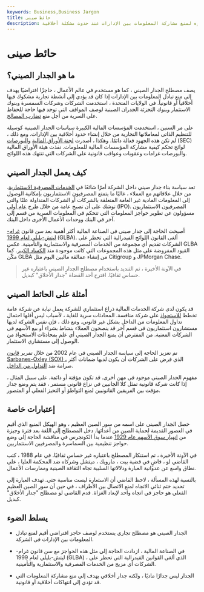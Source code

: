```yaml
---
keywords: Business,Business Jargon
title: حائط صينى
description: يعد الجدار الصيني في مجال الأعمال حاجزًا افتراضيًا تم إنشاؤه لمنع مشاركة المعلومات بين الإدارات عند حدوث مشكلة أخلاقية.
---
```


# حائط صينى
## ما هو الجدار الصيني؟

يصف مصطلح الجدار الصيني ، كما هو مستخدم في عالم الأعمال ، حاجزًا افتراضيًا يهدف إلى منع تبادل المعلومات بين الإدارات إذا كان قد يؤدي إلى أنشطة تجارية مشكوك فيها أخلاقياً أو قانونياً. في الولايات المتحدة ، استخدمت الشركات وشركات السمسرة وبنوك الاستثمار وبنوك التجزئة الجدران الصينية لوصف المواقف التي توجد فيها حاجة للحفاظ على السرية من أجل منع [تضارب المصالح](/conflict-of-interest).

على مر السنين ، استخدمت المؤسسات المالية الكبيرة سياسات الجدار الصينية كوسيلة للتنظيم الذاتي لمعاملاتها التجارية من خلال إنشاء حدود أخلاقية بين الإدارات. ومع ذلك ، لم تكن هذه الجهود فعالة دائمًا. وهكذا ، أصدرت [لجنة الأوراق المالية](/sec) [والبورصات](/sec) (SEC) لوائح تحكم كيفية مشاركة المؤسسات المالية للمعلومات. نفذت هيئة الأوراق المالية والبورصات غرامات وعقوبات وعواقب قانونية على الشركات التي تنتهك هذه اللوائح.

## كيف يعمل الجدار الصيني

تعد سياسة بناء جدار صيني داخل الشركة أمرًا شائعًا في [الخدمات المصرفية الاستثمارية](/investment-banking). من خلال علاقاتهم مع العملاء ، غالبًا ما يتمتع المصرفيون الاستثماريون بإمكانية الوصول إلى المعلومات المادية غير العامة المتعلقة بالشركات أو الشركات المتداولة علنًا والتي توشك على أن تصبح عامة من خلال طرح [عام أولي](/ipo) (IPO). المصرفيون الاستثماريون مسؤولون عن تطوير حواجز المعلومات التي تتحكم في المعلومات السرية من قسم إلى آخر في البنك ووحدات الأعمال الأخرى داخل البنك.

أصبحت الحاجة إلى جدار صيني في الصناعة المالية أكثر أهمية بعد سن قانون [غرام-ليتش-بليلي لعام 1999](/glba) (GLBA). ألغى القانون اللوائح الفيدرالية التي تحظر على الشركات تقديم أي مجموعة من الخدمات المصرفية والاستثمارية والتأمينية. عكس GLBA القيود المفروضة على مثل هذه المجموعات التي كانت موجودة منذ [الكساد الكبير](/great_depression). كما مكّن GLBA من إنشاء عمالقة ماليين اليوم مثل Citigroup و JPMorgan Chase.

> في الآونة الأخيرة ، تم التنديد باستخدام مصطلح الجدار الصيني باعتباره غير حساس ثقافيًا. اقترح أحد القضاة "جدار الأخلاق" كبديل.

>

## أمثلة على الحائط الصيني

قد يكون لدى شركة الخدمات المالية ذراع استثماري للشركة يعمل نيابة عن شركة عامة تخطط [للاستحواذ](/takeover) على شركة منافسة. المحادثات سرية للغاية ، لأسباب ليس أقلها احتمال تداول المعلومات من الداخل بشكل غير قانوني. ومع ذلك ، فإن نفس الشركة لديها مستشارون استثماريون في قسم آخر قد ينصحون العملاء بنشاط بشراء أو بيع الأسهم في الشركات المعنية. من المفترض أن يمنع الجدار الصيني أي علم بمحادثات الاستحواذ من الوصول إلى مستشاري الاستثمار.

تم تعزيز الحاجة إلى سياسة الجدار الصيني في عام 2002 من خلال تمرير [قانون Sarbanes-Oxley (SOX) ،](/sarbanesoxleyact) الذي فرض على الشركات أن يكون لديها ضمانات أكثر صرامة ضد [التداول من الداخل](/insidertrading).

مفهوم الجدار الصيني موجود في مهن أخرى. قد تكون مؤقتة أو دائمة. على سبيل المثال ، إذا كانت شركة قانونية تمثل كلا الجانبين في نزاع قانوني مستمر ، فقد يتم وضع جدار مؤقت بين الفريقين القانونيين لمنع التواطؤ أو التحيز الفعلي أو المتصور.

## إعتبارات خاصة

حصل الجدار الصيني على اسمه من سور الصين العظيم ، وهو الهيكل المنيع الذي أقيم في العصور القديمة لحماية الصين من أعدائها. دخل المصطلح إلى اللغة بعد فترة وجيزة من [انهيار سوق الأسهم عام 1929](/stock-market-crash-1929) عندما بدأ الكونجرس في مناقشة الحاجة إلى وضع حواجز تنظيمية بين السماسرة والمصرفيين الاستثماريين.

في الآونة الأخيرة ، تم استنكار المصطلح باعتباره غير حساس ثقافيًا. في عام 1988 ، كتب القاضي لو ، قاضٍ في قضية بيت ، مارويك ، ميتشل وشركاه ضد المحكمة العليا ، على نطاق واسع عن عدوانية العبارة ودلالاتها السلبية تجاه الثقافة الصينية وممارسات الأعمال.

بالنسبة لهذه المسألة ، لاحظ القاضي أن الاستعارة ليست مناسبة حتى. تهدف العبارة إلى تحديد ختم ثنائي الاتجاه لمنع الاتصال بين الأطراف ، في حين أن سور الصين العظيم الفعلي هو حاجز في اتجاه واحد لإبعاد الغزاة. قدم القاضي لو مصطلح "جدار الأخلاق" كبديل.

## يسلط الضوء

- الجدار الصيني هو مصطلح تجاري يستخدم لوصف حاجز افتراضي أقيم لمنع تبادل المعلومات بين الإدارات في الشركة.

- في الصناعة المالية ، ازدادت الحاجة إلى مثل هذه الحواجز مع سن قانون غرام-ليتش-بليلي لعام 1999 (GLBA) ، الذي ألغى القوانين الفيدرالية التي تحظر على الشركات أي مزيج من الخدمات المصرفية والاستثمارية والتأمينية.

- الجدار ليس جدارًا ماديًا ، ولكنه جدار أخلاقي يهدف إلى منع مشاركة المعلومات التي قد تؤدي إلى انتهاكات أخلاقية أو قانونية.

